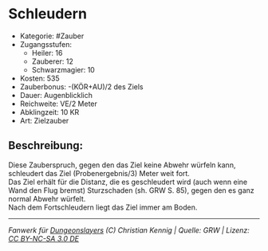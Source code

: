 # Schleudern  
- Kategorie: #Zauber  
- Zugangsstufen:  
  - Heiler: 16  
  - Zauberer: 12  
  - Schwarzmagier: 10  
- Kosten: 535  
- Zauberbonus: -(KÖR+AU)/2 des Ziels  
- Dauer: Augenblicklich  
- Reichweite: VE/2 Meter  
- Abklingzeit: 10 KR  
- Art: Zielzauber     

## Beschreibung:
Diese Zauberspruch, gegen den das Ziel keine Abwehr würfeln kann, schleudert das Ziel (Probenergebnis/3) Meter weit fort.<br>Das Ziel erhält für die Distanz, die es geschleudert wird (auch wenn eine Wand den Flug bremst) Sturzschaden (sh. GRW S.  85), gegen den es ganz normal Abwehr würfelt.<br>Nach dem Fortschleudern liegt das Ziel immer am Boden.


___
*Fanwerk für [Dungeonslayers](https://www.dungeonslayers.net/) (C) Christian Kennig | Quelle: GRW | Lizenz: [CC BY-NC-SA 3.0 DE](https://creativecommons.org/licenses/by-nc-sa/3.0/de/)*